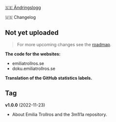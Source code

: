 [:sweden: Ändringslogg](https://github.com/3m1l1a/3m1l1a/CHANGELOG.md)

:us: Changelog

## Not yet uploaded
> For more upcoming changes see the [roadmap](https://github.com/3m1l1a/3m1l1a/discussions/categories/roadmap).

**The code for the websites:**
- emiliatrollros.se
- doku.emiliatrollros.se

**Translation of the GitHub statistics labels.**

## Tag
**v1.0.0** (2022-11-23)
- About Emilia Trollros and the 3m1l1a repository.
